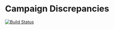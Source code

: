 # Campaign Discrepancies

[![Build Status](https://travis-ci.org/yevdyko/campaign-discrepancies.svg?branch=master)](https://travis-ci.org/yevdyko/campaign-discrepancies)
